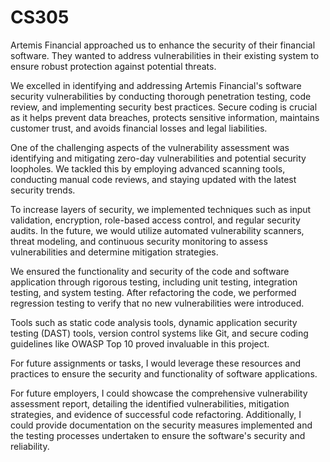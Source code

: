 # CS305
Artemis Financial approached us to enhance the security of their financial software. They wanted to address vulnerabilities in their existing system to ensure robust protection against potential threats.

We excelled in identifying and addressing Artemis Financial's software security vulnerabilities by conducting thorough penetration testing, code review, and implementing security best practices. Secure coding is crucial as it helps prevent data breaches, protects sensitive information, maintains customer trust, and avoids financial losses and legal liabilities.

One of the challenging aspects of the vulnerability assessment was identifying and mitigating zero-day vulnerabilities and potential security loopholes. We tackled this by employing advanced scanning tools, conducting manual code reviews, and staying updated with the latest security trends.

To increase layers of security, we implemented techniques such as input validation, encryption, role-based access control, and regular security audits. In the future, we would utilize automated vulnerability scanners, threat modeling, and continuous security monitoring to assess vulnerabilities and determine mitigation strategies.

We ensured the functionality and security of the code and software application through rigorous testing, including unit testing, integration testing, and system testing. After refactoring the code, we performed regression testing to verify that no new vulnerabilities were introduced.

Tools such as static code analysis tools, dynamic application security testing (DAST) tools, version control systems like Git, and secure coding guidelines like OWASP Top 10 proved invaluable in this project.

For future assignments or tasks, I would leverage these resources and practices to ensure the security and functionality of software applications.

For future employers, I could showcase the comprehensive vulnerability assessment report, detailing the identified vulnerabilities, mitigation strategies, and evidence of successful code refactoring. Additionally, I could provide documentation on the security measures implemented and the testing processes undertaken to ensure the software's security and reliability.






